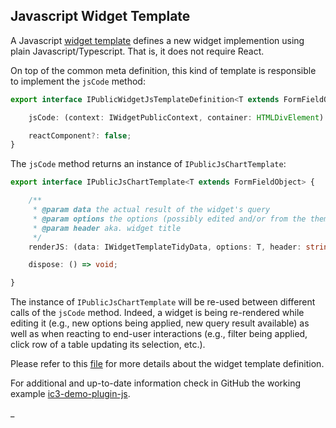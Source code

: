 ## Javascript Widget Template

A Javascript [widget template](./WidgetTemplate.md) defines a new widget implemention using plain
Javascript/Typescript. That is, it does not require React.

On top of the common meta definition, this kind of template is responsible to implement the `jsCode` method:

```typescript
export interface IPublicWidgetJsTemplateDefinition<T extends FormFieldObject> extends IPublicCommonWidgetTemplateDefinition {

    jsCode: (context: IWidgetPublicContext, container: HTMLDivElement) => IPublicJsChartTemplate<T>;

    reactComponent?: false;
}
```

The `jsCode` method returns an instance of `IPublicJsChartTemplate`:

```typescript
export interface IPublicJsChartTemplate<T extends FormFieldObject> {

    /**
     * @param data the actual result of the widget's query
     * @param options the options (possibly edited and/or from the theme) of this widget
     * @param header aka. widget title
     */
    renderJS: (data: IWidgetTemplateTidyData, options: T, header: string) => void;

    dispose: () => void;

}
```

The instance of `IPublicJsChartTemplate` will be re-used between different calls of the `jsCode` method. Indeed, a
widget is being re-rendered while editing it (e.g., new options being applied, new query result available) as well as
when reacting to end-user interactions (e.g., filter being applied, click row of a table updating its selection, etc.).

Please refer to this [file](./WidgetTemplateDefinition.md) for more details about the widget template definition.

For additional and up-to-date information check in GitHub the working example
[ic3-demo-plugin-js](https://github.com/ic3-software/ic3-demo-plugin-js).

_